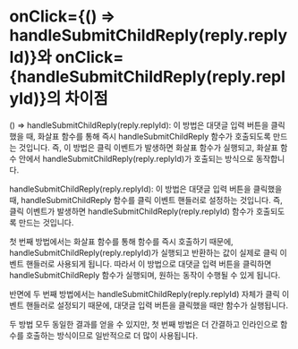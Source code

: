 # onClick={() => handleSubmitChildReply(reply.replyId)}와 onClick={handleSubmitChildReply(reply.replyId)}의 차이점

() => handleSubmitChildReply(reply.replyId): 이 방법은 대댓글 입력 버튼을 클릭했을 때, 화살표 함수를 통해 즉시 handleSubmitChildReply 함수가 호출되도록 만드는 것입니다. 즉, 이 방법은 클릭 이벤트가 발생하면 화살표 함수가 실행되고, 화살표 함수 안에서 handleSubmitChildReply(reply.replyId)가 호출되는 방식으로 동작합니다.

handleSubmitChildReply(reply.replyId): 이 방법은 대댓글 입력 버튼을 클릭했을 때, handleSubmitChildReply 함수를 클릭 이벤트 핸들러로 설정하는 것입니다. 즉, 클릭 이벤트가 발생하면 handleSubmitChildReply(reply.replyId) 함수가 호출되도록 만드는 것입니다.

첫 번째 방법에서는 화살표 함수를 통해 함수를 즉시 호출하기 때문에, handleSubmitChildReply(reply.replyId)가 실행되고 반환하는 값이 실제로 클릭 이벤트 핸들러로 사용되게 됩니다. 따라서 이 방법으로 대댓글 입력 버튼을 클릭하면 handleSubmitChildReply 함수가 실행되며, 원하는 동작이 수행될 수 있게 됩니다.

반면에 두 번째 방법에서는 handleSubmitChildReply(reply.replyId) 자체가 클릭 이벤트 핸들러로 설정되기 때문에, 대댓글 입력 버튼을 클릭했을 때만 함수가 실행됩니다.

두 방법 모두 동일한 결과를 얻을 수 있지만, 첫 번째 방법은 더 간결하고 인라인으로 함수를 호출하는 방식이므로 일반적으로 더 많이 사용됩니다.
